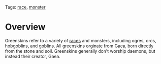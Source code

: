 Tags: [race](Races), [monster](Monsters)

# Overview

Greenskins refer to a variety of [races](Races) and monsters, including ogres, orcs, hobgoblins, and goblins. All greenskins orginate from Gaea, born directly from the stone and soil. Greenskins generally don't worship daemons, but instead their creator, Gaea.